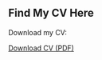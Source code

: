 <head>
    <meta charset="UTF-8">
    <meta name="viewport" content="width=device-width, initial-scale=1.0">
    <title>Download CV</title>
</head>
<body>
    <h2>Find My CV Here</h2>
    <p>Download my CV:</p>
    <a href="files/Monika_Jain_Resume1.pdf" download>Download CV (PDF)</a>
</body>
</html>
